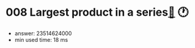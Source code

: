 008 Largest product in a series[:link:](http://projecteuler.net/problem=8)  :clock1:
========================

- answer: 23514624000 
- min used time: 18 ms

